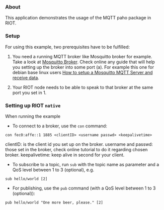 ### About
This application demonstrates the usage of the MQTT paho package in RIOT.

### Setup
For using this example, two prerequisites have to be fulfilled:

1. You need a running MQTT broker like Mosquitto broker for example. Take a look at 
[Mosquitto Broker](https://mosquitto.org/). Check online any guide that will help you setting up the broker into some port (a).
For example this one for debian base linux users [How to setup a Mosquitto MQTT Server and receive data](https://www.digitalocean.com/community/questions/how-to-setup-a-mosquitto-mqtt-server-and-receive-data-from-owntracks).

2. Your RIOT node needs to be able to speak to that broker at the same port you set in 1.

### Setting up RIOT `native`
When running the example

- To connect to a broker, use the `con` command:
```
con fec0:affe::1 1885 <clientID> <username passwd> <keepalivetime>
```
clientID: is the client id you set up on the broker.
username and passwd: those set in the broker, check online tutorial to do it regarding chosen broker.
keepalivetime: keep alive in second for your client.

- To subscribe to a topic, run `sub` with the topic name as parameter and a QoS level between 1 to 3 (optional), e.g.
```
sub hello/world [2]
```
- For publishing, use the `pub` command (with a QoS level between 1 to 3 (optional)):
```
pub hello/world "One more beer, please." [2]
```
